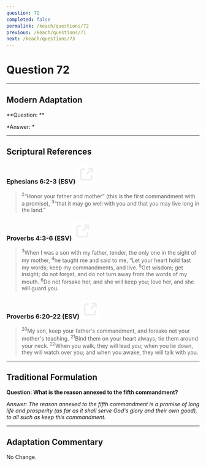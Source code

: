 ```yaml
---
question: 72
completed: false
permalink: /keach/questions/72
previous: /keach/questions/71
next: /keach/questions/73
---
```

# Question 72

---
## Modern Adaptation
**Question: **

*Answer: *

---
## Scriptural References
### Ephesians 6:2-3 (ESV) <a href="https://biblegateway.com/passage/?search=Ephesians+6%3A2-3&version=ESV"><img src="/assets/svg/link.svg"/></a>
> <sup>2</sup>“Honor your father and mother” (this is the first commandment with a promise),
> <sup>3</sup>“that it may go well with you and that you may live long in the land.”

### Proverbs 4:3-6 (ESV) <a href="https://biblegateway.com/passage/?search=Proverbs+4%3A3-6&version=ESV"><img src="/assets/svg/link.svg"/></a>
> <sup>3</sup>When I was a son with my father, tender, the only one in the sight of my mother,
> <sup>4</sup>he taught me and said to me, “Let your heart hold fast my words; keep my commandments, and live.
> <sup>5</sup>Get wisdom; get insight; do not forget, and do not turn away from the words of my mouth.
> <sup>6</sup>Do not forsake her, and she will keep you; love her, and she will guard you.

### Proverbs 6:20-22 (ESV) <a href="https://biblegateway.com/passage/?search=Proverbs+6%3A20-22&version=ESV"><img src="/assets/svg/link.svg"/></a>
> <sup>20</sup>My son, keep your father's commandment, and forsake not your mother's teaching.
> <sup>21</sup>Bind them on your heart always; tie them around your neck.
> <sup>22</sup>When you walk, they will lead you; when you lie down, they will watch over you; and when you awake, they will talk with you.


---
## Traditional Formulation
**Question: What is the reason annexed to the fifth commandment?**

*Answer: The reason annexed to the fifth commandment is a promise of long life and prosperity (as far as it shall serve God's glory and their own good), to all such as keep this commandment.*

---
## Adaptation Commentary
No Change.